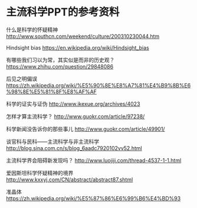 # 主流科学PPT的参考资料

什么是科学的怀疑精神
http://www.southcn.com/weekend/culture/200310230044.htm

Hindsight bias
https://en.wikipedia.org/wiki/Hindsight_bias

有哪些我们习以为常，其实似是而非的历史观？ 
https://www.zhihu.com/question/29848086

后见之明偏误
https://zh.wikipedia.org/wiki/%E5%90%8E%E8%A7%81%E4%B9%8B%E6%98%8E%E5%81%8F%E8%AF%AF

科学的证实与证伪 
http://www.ikexue.org/archives/4023

怎样才算主流科学？ 
http://www.guokr.com/article/97238/

科学新闻没告诉你的那些事儿 
http://www.guokr.com/article/49901/

谈官科与民科——主流科学与非主流科学 
http://blog.sina.com.cn/s/blog_6aadc7920102vv52.html

主流科学界会阻碍新发现吗？ 
http://www.luojiji.com/thread-4537-1-1.html

爱因斯坦科学怀疑精神的境界 
http://www.kxxyj.com/CN/abstract/abstract87.shtml

准晶体
https://zh.wikipedia.org/wiki/%E5%87%86%E6%99%B6%E4%BD%93
